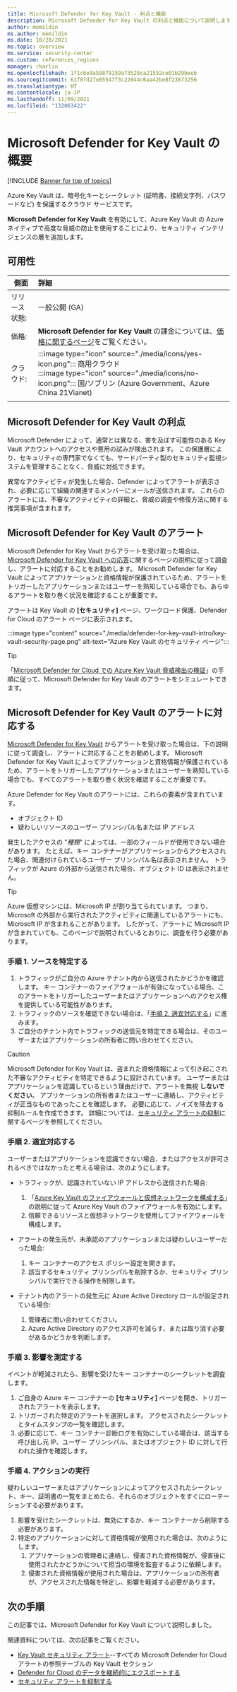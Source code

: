 ```yaml
---
title: Microsoft Defender for Key Vault - 利点と機能
description: Microsoft Defender for Key Vault の利点と機能について説明します。
author: memildin
ms.author: memildin
ms.date: 10/20/2021
ms.topic: overview
ms.service: security-center
ms.custom: references_regions
manager: rkarlin
ms.openlocfilehash: 1f1c6e9a50879159a73528ca21592ce01b29beeb
ms.sourcegitcommit: 61f87d27e05547f3c22044c6aa42be8f23673256
ms.translationtype: HT
ms.contentlocale: ja-JP
ms.lasthandoff: 11/09/2021
ms.locfileid: "132063422"
---
```

# <a name="introduction-to-microsoft-defender-for-key-vault"></a>Microsoft Defender for Key Vault の概要

[!INCLUDE [Banner for top of topics](./includes/banner.md)]

Azure Key Vault は、暗号化キーとシークレット (証明書、接続文字列、パスワードなど) を保護するクラウド サービスです。 

**Microsoft Defender for Key Vault** を有効にして、Azure Key Vault の Azure ネイティブで高度な脅威の防止を使用することにより、セキュリティ インテリジェンスの層を追加します。 

## <a name="availability"></a>可用性

|側面|詳細|
|----|:----|
|リリース状態:|一般公開 (GA)|
|価格:|**Microsoft Defender for Key Vault** の課金については、[価格に関するページ](https://azure.microsoft.com/pricing/details/security-center/)をご覧ください。|
|クラウド:|:::image type="icon" source="./media/icons/yes-icon.png"::: 商用クラウド<br>:::image type="icon" source="./media/icons/no-icon.png"::: 国/ソブリン (Azure Government、Azure China 21Vianet)|
|||

## <a name="what-are-the-benefits-of-microsoft-defender-for-key-vault"></a>Microsoft Defender for Key Vault の利点

Microsoft Defender によって、通常とは異なる、害を及ぼす可能性のある Key Vault アカウントへのアクセスや悪用の試みが検出されます。 この保護層により、セキュリティの専門家でなくても、サードパーティ製のセキュリティ監視システムを管理することなく、脅威に対処できます。  

異常なアクティビティが発生した場合、Defender によってアラートが表示され、必要に応じて組織の関連するメンバーにメールが送信されます。 これらのアラートには、不審なアクティビティの詳細と、脅威の調査や修復方法に関する推奨事項が含まれます。 

## <a name="microsoft-defender-for-key-vault-alerts"></a>Microsoft Defender for Key Vault のアラート
Microsoft Defender for Key Vault からアラートを受け取った場合は、[Microsoft Defender for Key Vault への応答](defender-for-key-vault-usage.md)に関するページの説明に従って調査し、アラートに対応することをお勧めします。 Microsoft Defender for Key Vault によってアプリケーションと資格情報が保護されているため、アラートをトリガーしたアプリケーションまたはユーザーを熟知している場合でも、あらゆるアラートを取り巻く状況を確認することが重要です。

アラートは Key Vault の **[セキュリティ]** ページ、ワークロード保護、Defender for Cloud のアラート ページに表示されます。

:::image type="content" source="./media/defender-for-key-vault-intro/key-vault-security-page.png" alt-text="Azure Key Vault のセキュリティ ページ":::


> [!TIP]
> 「[Microsoft Defender for Cloud での Azure Key Vault 脅威検出の検証](https://techcommunity.microsoft.com/t5/azure-security-center/validating-azure-key-vault-threat-detection-in-azure-security/ba-p/1220336)」の手順に従って、Microsoft Defender for Key Vault のアラートをシミュレートできます。


## <a name="respond-to-microsoft-defender-for-key-vault-alerts"></a>Microsoft Defender for Key Vault のアラートに対応する
[Microsoft Defender for Key Vault](defender-for-key-vault-introduction.md) からアラートを受け取った場合は、下の説明に従って調査し、アラートに対応することをお勧めします。 Microsoft Defender for Key Vault によってアプリケーションと資格情報が保護されているため、アラートをトリガーしたアプリケーションまたはユーザーを熟知している場合でも、すべてのアラートを取り巻く状況を確認することが重要です。  

Azure Defender for Key Vault のアラートには、これらの要素が含まれています。

- オブジェクト ID
- 疑わしいリソースのユーザー プリンシパル名または IP アドレス 

発生したアクセスの "*種類*" によっては、一部のフィールドが使用できない場合があります。 たとえば、キー コンテナーがアプリケーションからアクセスされた場合、関連付けられているユーザー プリンシパル名は表示されません。 トラフィックが Azure の外部から送信された場合、オブジェクト ID は表示されません。

> [!TIP]
> Azure 仮想マシンには、Microsoft IP が割り当てられています。 つまり、Microsoft の外部から実行されたアクティビティに関連しているアラートにも、Microsoft IP が含まれることがあります。 したがって、アラートに Microsoft IP が含まれていても、このページで説明されているとおりに、調査を行う必要があります。

### <a name="step-1-identify-the-source"></a>手順 1. ソースを特定する

1. トラフィックがご自分の Azure テナント内から送信されたかどうかを確認します。 キー コンテナーのファイアウォールが有効になっている場合、このアラートをトリガーしたユーザーまたはアプリケーションへのアクセス権を提供している可能性があります。
1. トラフィックのソースを確認できない場合は、「[手順 2. 適宜対応する](#step-2-respond-accordingly)」に進みます。
1. ご自分のテナント内でトラフィックの送信元を特定できる場合は、そのユーザーまたはアプリケーションの所有者に問い合わせてください。 

> [!CAUTION]
> Microsoft Defender for Key Vault は、盗まれた資格情報によって引き起こされた不審なアクティビティを特定できるように設計されています。 ユーザーまたはアプリケーションを認識しているという理由だけで、アラートを無視 **しないでください**。 アプリケーションの所有者またはユーザーに連絡し、アクティビティが正当なものであったことを確認します。 必要に応じて、ノイズを除去する抑制ルールを作成できます。 詳細については、[セキュリティ アラートの抑制](alerts-suppression-rules.md)に関するページを参照してください。


### <a name="step-2-respond-accordingly"></a>手順 2. 適宜対応する 
ユーザーまたはアプリケーションを認識できない場合、またはアクセスが許可されるべきではなかったと考える場合は、次のようにします。

- トラフィックが、認識されていない IP アドレスから送信された場合:
    1. 「[Azure Key Vault のファイアウォールと仮想ネットワークを構成する](../key-vault/general/network-security.md)」の説明に従って Azure Key Vault のファイアウォールを有効にします。
    1. 信頼できるリソースと仮想ネットワークを使用してファイアウォールを構成します。

- アラートの発生元が、未承認のアプリケーションまたは疑わしいユーザーだった場合:
    1. キー コンテナーのアクセス ポリシー設定を開きます。
    1. 該当するセキュリティ プリンシパルを削除するか、セキュリティ プリンシパルで実行できる操作を制限します。  

- テナント内のアラートの発生元に Azure Active Directory ロールが設定されている場合:
    1. 管理者に問い合わせてください。
    1. Azure Active Directory のアクセス許可を減らす、または取り消す必要があるかどうかを判断します。

### <a name="step-3-measure-the-impact"></a>手順 3. 影響を測定する
イベントが軽減されたら、影響を受けたキー コンテナーのシークレットを調査します。
1. ご自身の Azure キー コンテナーの **[セキュリティ]** ページを開き、トリガーされたアラートを表示します。
1. トリガーされた特定のアラートを選択します。
    アクセスされたシークレットとタイムスタンプの一覧を確認します。
1. 必要に応じて、キー コンテナー診断ログを有効にしている場合は、該当する呼び出し元 IP、ユーザー プリンシパル、またはオブジェクト ID に対して行われた操作を確認します。  

### <a name="step-4-take-action"></a>手順 4. アクションの実行 
疑わしいユーザーまたはアプリケーションによってアクセスされたシークレット、キー、証明書の一覧をまとめたら、それらのオブジェクトをすぐにローテーションする必要があります。

1. 影響を受けたシークレットは、無効にするか、キー コンテナーから削除する必要があります。
1. 特定のアプリケーションに対して資格情報が使用された場合は、次のようにします。
    1. アプリケーションの管理者に連絡し、侵害された資格情報が、侵害後に使用されたかどうかについて担当の環境を監査するように依頼します。
    1. 侵害された資格情報が使用された場合は、アプリケーションの所有者が、アクセスされた情報を特定し、影響を軽減する必要があります。





## <a name="next-steps"></a>次の手順

この記事では、Microsoft Defender for Key Vault について説明しました。

関連資料については、次の記事をご覧ください。 

- [Key Vault セキュリティ アラート](alerts-reference.md#alerts-azurekv)--すべての Microsoft Defender for Cloud アラートの参照テーブルの Key Vault セクション
- [Defender for Cloud のデータを継続的にエクスポートする](continuous-export.md)
- [セキュリティ アラートを抑制する](alerts-suppression-rules.md)